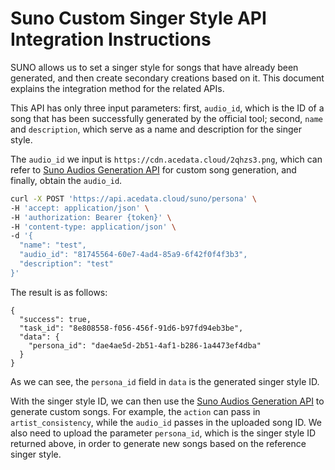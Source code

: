 # Suno Custom Singer Style API Integration Instructions

SUNO allows us to set a singer style for songs that have already been generated, and then create secondary creations based on it. This document explains the integration method for the related APIs.

This API has only three input parameters: first, `audio_id`, which is the ID of a song that has been successfully generated by the official tool; second, `name` and `description`, which serve as a name and description for the singer style.

The `audio_id` we input is `https://cdn.acedata.cloud/2qhzs3.png`, which can refer to [Suno Audios Generation API](https://platform.acedata.cloud/documents/4da95d9d-7722-4a72-857d-bf6be86036e9) for custom song generation, and finally, obtain the `audio_id`.

```bash
curl -X POST 'https://api.acedata.cloud/suno/persona' \
-H 'accept: application/json' \
-H 'authorization: Bearer {token}' \
-H 'content-type: application/json' \
-d '{
  "name": "test",
  "audio_id": "81745564-60e7-4ad4-85a9-6f42f0f4f3b3",
  "description": "test"
}'
```

The result is as follows:

```
{
  "success": true,
  "task_id": "8e808558-f056-456f-91d6-b97fd94eb3be",
  "data": {
    "persona_id": "dae4ae5d-2b51-4af1-b286-1a4473ef4dba"
  }
}
```

As we can see, the `persona_id` field in `data` is the generated singer style ID.

With the singer style ID, we can then use the [Suno Audios Generation API](https://platform.acedata.cloud/documents/4da95d9d-7722-4a72-857d-bf6be86036e9) to generate custom songs. For example, the `action` can pass in `artist_consistency`, while the `audio_id` passes in the uploaded song ID. We also need to upload the parameter `persona_id`, which is the singer style ID returned above, in order to generate new songs based on the reference singer style.